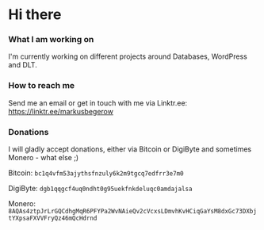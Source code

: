 # Hi there

### What I am working on
I'm currently working on different projects around Databases, WordPress and DLT.

### How to reach me
Send me an email or get in touch with me via Linktr.ee: https://linktr.ee/markusbegerow

### Donations
I will gladly accept donations, either via Bitcoin or DigiByte and sometimes Monero - what else ;)

Bitcoin: `bc1q4vfm53ajythsfnzuly6k2m9tgcq7edfrr3e7m0`

DigiByte: `dgb1qqgcf4uq0ndht0g95uekfnkdeluqc0amdajalsa`

Monero: `8AQAs4ztpJrLrGQCdhgMqR6PFYPa2WvNAieQv2cVcxsLDmvhKvHCiqGaYsM8dxGc73DXbjtYXpsaFXVVFryQz46mQcHdrnd`
